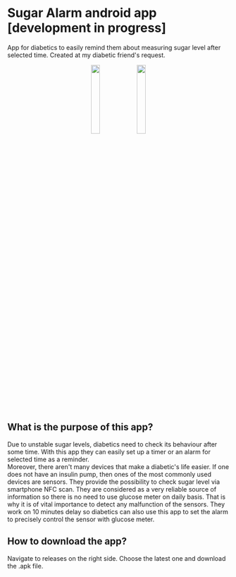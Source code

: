 # Sugar Alarm android app [development in progress]
App for diabetics to easily remind them about measuring sugar level after selected time. Created at my diabetic friend's request.

<p align="center">
  <img src="https://user-images.githubusercontent.com/98673048/213800633-78db876f-5d55-42e0-974c-879f13b57629.jpg" width=20%>
  <img src="https://user-images.githubusercontent.com/98673048/213800629-196879c4-a3ff-4eed-a8a7-d723e3d45143.jpg" width=20%>

</p>


## What is the purpose of this app?
Due to unstable sugar levels, diabetics need to check its behaviour after some time. With this app they can easily set up a timer or an alarm for selected time as a reminder. 
<br>
Moreover, there aren't many devices that make a diabetic's life easier. If one does not have an insulin pump, then ones of the most commonly used devices are sensors. They provide the possibility to check sugar level via smartphone NFC scan. They are considered as a very reliable source of information so there is no need to use glucose meter on daily basis. That is why it is of vital importance to detect any malfunction of the sensors. They work on 10 minutes delay so diabetics can also use this app to set the alarm to precisely control the sensor with glucose meter.


## How to download the app?
Navigate to releases on the right side. Choose the latest one and download the .apk file.
